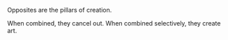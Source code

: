 Opposites are the pillars of creation.

When combined, they cancel out.
When combined selectively, they create art.